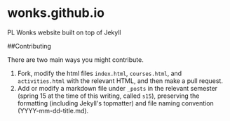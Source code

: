 # wonks.github.io
PL Wonks website built on top of Jekyll

##Contributing

There are two main ways you might contribute.

1. Fork, modify the html files `index.html`, `courses.html`, and `activities.html` with the 
   relevant HTML, and then make a pull request.
2. Add or modify a markdown file under `_posts` in the relevant semester 
   (spring 15 at the time of this writing, called `s15`), preserving the formatting (including
   Jekyll's topmatter) and file naming convention (YYYY-mm-dd-title.md).
